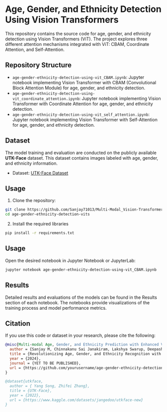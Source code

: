 # Age, Gender, and Ethnicity Detection Using Vision Transformers

This repository contains the source code for age, gender, and ethnicity detection using Vision Transformers (ViT). The project explores three different attention mechanisms integrated with ViT: CBAM, Coordinate Attention, and Self-Attention.

## Repository Structure

- `age-gender-ethnicity-detection-using-vit_CBAM.ipynb`: Jupyter notebook implementing Vision Transformer with CBAM (Convolutional Block Attention Module) for age, gender, and ethnicity detection.
- `age-gender-ethnicity-detection-using-vit_coordinate_attention.ipynb`: Jupyter notebook implementing Vision Transformer with Coordinate Attention for age, gender, and ethnicity detection.
- `age-gender-ethnicity-detection-using-vit_self_attention.ipynb`: Jupyter notebook implementing Vision Transformer with Self-Attention for age, gender, and ethnicity detection.

## Dataset

The model training and evaluation are conducted on the publicly available **UTK-Face** dataset. This dataset contains images labeled with age, gender, and ethnicity information.

- Dataset: [UTK-Face Dataset](https://susanqq.github.io/UTKFace/)

## Usage

1. Clone the repository:

```bash
git clone https://github.com/Sanjay71013/Multi-Modal_Vision-Transformer_For_Age-Gender-Ethnicity.git
cd age-gender-ethnicity-detection-vits
```

2. Install the required libraries
   
```bash
pip install -r requirements.txt
```

## Usage

Open the desired notebook in Jupyter Notebook or JupyterLab:

```bash
jupyter notebook age-gender-ethnicity-detection-using-vit_CBAM.ipynb
```

## Results

Detailed results and evaluations of the models can be found in the Results section of each notebook. The notebooks provide visualizations of the training process and model performance metrics.

## Citation

If you use this code or dataset in your research, please cite the following:

```bibtex
@misc{Multi-modal Age, Gender, and Ethnicity Prediction with Enhanced Vision Transformer: A Comprehensive Attention Mechanism Study,
  author = {Sanjay M, Chinnakanu Sai Janakiram, Lakshya Swarup, Deepashree P V and Sumathi D},
  title = {Revolutionizing Age, Gender, and Ethnicity Recognition with Multi-Modal Vision Transformers},
  year = {2024},
  journal = {YET TO BE PUBLISHED},
  url = {https://github.com/yourusername/age-gender-ethnicity-detection-using-vit}
}

@dataset{utkface,
  author = { Yang Song, Zhifei Zhang},
  title = {UTK-Face},
  year = {2022},
  url = {https://www.kaggle.com/datasets/jangedoo/utkface-new}
}
```
